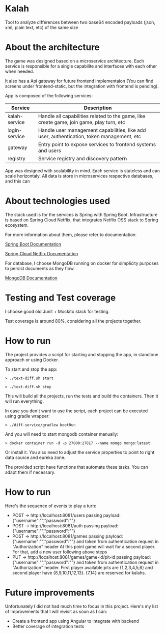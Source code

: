 Kalah
===================
Tool to analyze differences between two base64 encoded payloads (json, xml, plain text, etc) of the same size

# About the architecture
The game was designed based on a microservice architecture. Each service is responsible for a single capabilite and interfaces with each other when needed. 

It also has a Api gateway for future frontend implementaion (You can find screens under frontend-static, but the integration with frontend is pending).

App is composed of the following services:

| Service  | Description |
| ------------- | ------------- |
| kalah-service  |  Handle all capabilities related to the game, like create game, join game, play turn, etc |
| login-service | Handle user management capabilities, like add user, authentication, token management, etc |
| gateway  |  Entry point to expose services to frontend systems and users |
| registry  | Service registry and discovery pattern |

App was designed with scalability in mind. Each service is stateless and can scale horizontaly. All data is store in microservices respective databases, and this can

# About technologies used
The stack used is for the services is Spring with Spring Boot. Infrastructure is based on Spring Cloud Netflix, that integrates Netflix OSS stack to Spring ecosystem.

For more information about them, please refer to documentation:

[Spring Boot Documentation](https://docs.spring.io/spring-boot/docs/current/reference/htmlsingle/)

[Spring Cloud Netflix Documentation](https://cloud.spring.io/spring-cloud-netflix/single/spring-cloud-netflix.html)

For database, I choose MongoDB running on docker for simplicity purposes to persist documents as they flow.

[MongoDB Documentation](https://docs.spring.io/spring-data/data-document/docs/current/reference/html)

# Testing and Test coverage
I choose good old Junit + Mockito stack for testing. 

Test coverage is around 80%, considering all the projects together.

# How to run
The project provides a script for starting and stopping the app, in standlone approach or using Docker.

To start and stop the app:

```shell
> ./text-diff.sh start
```
```shell
> ./text-diff.sh stop
```

This will build all the projects, run the tests and build the containers. Then it will run everything.

In case you don't want to use the script, each project can be executed using gradle wrapper:

```shell
> ./diff-service/gradlew bootRun
```
And you will need to start mongodb container manually:

```shell
> docker container run -d -p 27000:27017 --name mongo mongo:latest
```
Or install it. You also need to adjust the service properties to point to right data source and eureka zone.

The provided script have functions that automate these tasks. You can adapt them if necessary.

# How to run

Here's the sequence of events to play a turn:

* POST -> http://localhost:8081/users passing payload: {"username":"<yourusername>","password":"<yourpassword>"}
* POST -> http://localhost:8081/auth passing payload: {"username":"<yourusername>","password":"<yourpassword>"}
* POST -> http://localhost:8081/games passing payload: {"username":"<yourusername>","password":"<yourpassword>"} and token from authentication request in "Authorization" header
At this point game will wait for a second player. For that, add a new user following above steps
* PUT -> http://localhost:8081/games/game-id/pit-id passing payload: {"username":"<yourusername>","password":"<yourpassword>"} and token from authentication request in "Authorization" header. First player available pits are {1,2,3,4,5,6} and second player have {8,9,10,11,12,13}. {7,14} are reserved for kalahs. 


# Future improvements

Unfortunately I did not had much time to focus in this project. Here's my list of improvements that I will revisit as soon as I can:

* Create a frontend app using Angular to integrate with backend
* Better coverage of integration tests
